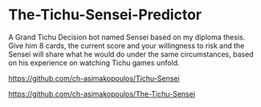 # The-Tichu-Sensei-Predictor
A Grand Tichu Decision bot named Sensei based on my diploma thesis. Give him 8 cards, the current score and your willingness to risk and the Sensei will share what he would do under the same circumstances, based on his experience on watching Tichu games unfold.

https://github.com/ch-asimakopoulos/Tichu-Sensei

https://github.com/ch-asimakopoulos/The-Tichu-Sensei

